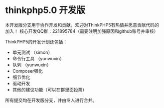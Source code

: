 thinkphp5.0 开发版
===============

本开发版分支用于协作开发和贡献，欢迎对ThinkPHP5有热情并愿意贡献代码的加入！
核心开发QQ群：221895784（需要注明加强原因和github账号并审核）

ThinkPHP5的开发计划还包括：

* 单元测试 （simon）
* 命令行工具 （yunwuxin）
* 队列 （yunwuxin）
* Composer强化 
* 细节优化
* 驱动开发 
* 其他的建议功能（可以在群里面投票）

所有提交均在开发版分支，并由专人进行合并。

